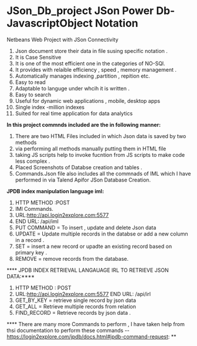 # JSon_Db_project  JSon Power Db- JavascriptObject Notation
Netbeans Web Project with JSon Connectivity
1. Json document store their data in file susing specific notation .
2. It is Case Sensitive
3. It is one of the most efficient one in the categories of NO-SQl.
4. It provides with relaible efficiency , speed , memory management .
5. Automatically manages indexing ,partition , repition etc.
6. Easy to read 
7. Adaptable to languge under whcih it is written .
8. Easy to search 
9. Useful for dynamic web applications , mobile, desktop apps
10. Single index -million indexes
11. Suited for real time application for data analytics 

**In  this project commnds included are the in following  manner:**
 1. There are two HTML Files included in which Json data is saved by two methods 
 2.  via performing all methods manually putting them in HTML file 
 3.  taking JS scripts help to invoke fucntion from JS scripts to make code less complex .
 4.  Placed Screenshots of Databse creation and tables .
 5.  Commands.Json file also includes all the commnads of IML which I have performed in via Talend Apifor JSon Database Creation.

**JPDB index manipulation language iml:**
1. HTTP METHOD :POST
2. IMl Commands.
3. URL:http://api.login2explore.com:5577
4. END URL: /api/iml
5. PUT COMMAND = To insert , update and delete Json data
6. UPDATE = Update multiple records in the databse or add a new column in a record .
7. SET = insert a new record or upadte an existing record based on primary key .
8. REMOVE = remove records from the database. 

****  JPDB INDEX RETRIEVAL LANGAUAGE IRL TO RETRIEVE JSON DATA:****
  1. HTTP METHOD : POST 
  2. URL:http://api.login2explore.com:5577 END URL: /api/irl
  3. GET_BY_KEY = retrieve single record by json data 
  4. GET_ALL = Retrieve multiple records from relation
  5. FIND_RECORD = Retrieve records by json data .

**** There are many more Commands to perform , I have taken help from thsi documentation to perform these commands --https://login2explore.com/jpdb/docs.html#jpdb-command-request:
**



